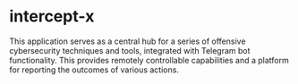 # intercept-x
This application serves as a central hub for a series of offensive cybersecurity techniques and tools, integrated with Telegram bot functionality. This provides remotely controllable capabilities and a platform for reporting the outcomes of various actions.

